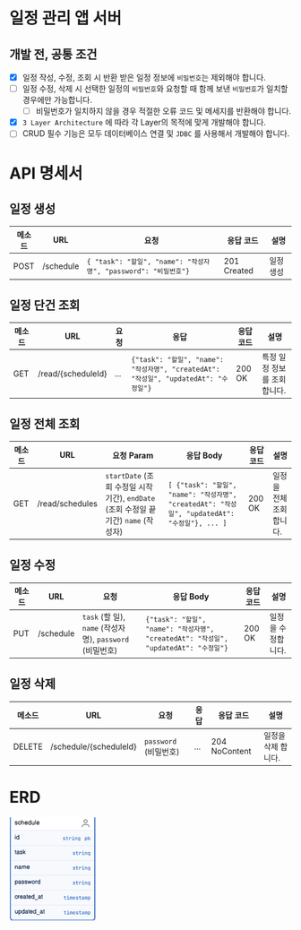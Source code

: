 # 일정 관리 앱 서버 

## 개발 전, 공통 조건
- [x] 일정 작성, 수정, 조회 시 반환 받은 일정 정보에 `비밀번호`는 제외해야 합니다.
- [ ] 일정 수정, 삭제 시 선택한 일정의 `비밀번호`와 요청할 때 함께 보낸 `비밀번호`가 일치할 경우에만 가능합니다.
    - [ ] 비밀번호가 일치하지 않을 경우 적절한 오류 코드 및 메세지를 반환해야 합니다.
- [x] `3 Layer Architecture` 에 따라 각 Layer의 목적에 맞게 개발해야 합니다.
- [ ] CRUD 필수 기능은 모두 데이터베이스 연결 및 `JDBC` 를 사용해서 개발해야 합니다.

# API 명세서

## 일정 생성

| 메소드 | URL       | 요청                                                                                      | 응답 코드       | 설명    |
|--------|-----------|-----------------------------------------------------------------------------------------|-------------|-------|
| POST   | /schedule | `{ "task": "할일", "name": "작성자명", "password": "비밀번호"}` | 201 Created | 일정 생성 |

## 일정 단건 조회

| 메소드 | URL                | 요청  | 응답                                                                                             | 응답 코드 | 설명               |
|--------|--------------------|-----|------------------------------------------------------------------------------------------------|-----------|------------------|
| GET    | /read/{scheduleId} | ... | `{"task": "할일", "name": "작성자명", "createdAt": "작성일", "updatedAt": "수정일"}` | 200 OK    | 특정 일정 정보를 조회합니다. |

## 일정 전체 조회

| 메소드 | URL             | 요청 Param                                                         | 응답 Body                                                                           | 응답 코드 | 설명            |
|--------|-----------------|------------------------------------------------------------------|-----------------------------------------------------------------------------------|-----------|---------------|
| GET    | /read/schedules | `startDate` (조회 수정일 시작 기간), `endDate` (조회 수정일 끝 기간) `name` (작성자) | `[ {"task": "할일", "name": "작성자명", "createdAt": "작성일", "updatedAt": "수정일"}, ... ]` | 200 OK    | 일정을 전체 조회합니다. |

## 일정 수정

| 메소드 | URL          | 요청                                          | 응답 Body                                                                        | 응답 코드 | 설명         |
|-----|--------------|---------------------------------------------|--------------------------------------------------------------------------------|-----------|------------|
| PUT | /schedule | `task` (할 일), `name` (작성자 명), `password` (비밀번호) | `{"task": "할일", "name": "작성자명", "createdAt": "작성일", "updatedAt": "수정일"}` | 200 OK    | 일정을 수정합니다. |

## 일정 삭제

| 메소드    | URL                    | 요청                        | 응답  | 응답 코드         | 설명          |
|--------|------------------------|---------------------------|-----|---------------|-------------|
| DELETE | /schedule/{scheduleId} | `password` (비밀번호) | ... | 204 NoContent | 일정을 삭제 합니다. |


# ERD

![img.png](img.png)

